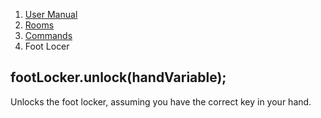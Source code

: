 <ol class="breadcrumb">
  <!-- <li><a href="#/">Rowdy Red's Java Adventures</a></li> -->
  <li><a href="#/docs/contents">User Manual</a></li>
  <li><a href="#/docs/rooms">Rooms</a></li>
  <li><a href="#/docs/commands">Commands</a></li>
  <li class="active">Foot Locer</li>
</ol>

##  footLocker.unlock(handVariable);


Unlocks the foot locker, assuming you have the correct key in your hand.


